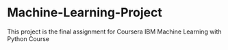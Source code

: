 # Machine-Learning-Project
This project is the final assignment for Coursera IBM Machine Learning with Python Course
